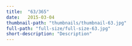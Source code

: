 ```yaml
--- 
title:  "63/365"
date:   2015-03-04
thumbnail-path: "thumbnails/thumbnail-63.jpg"
full-path: "full-size/full-size-63.jpg"
short-description: "Description"
---
```


